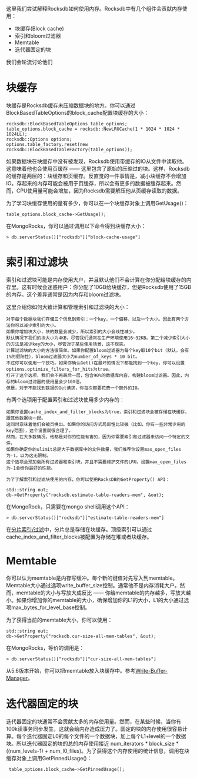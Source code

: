这里我们尝试解释Rocksdb如何使用内存。Rocksdb中有几个组件会贡献内存使用：

- 块缓存(Block cache)
- 索引和bloom过滤器
- Memtable
- 迭代器固定的块

我们会轮流讨论他们

# 块缓存

块缓存是Rocksdb缓存未压缩数据块的地方。你可以通过BlockBasedTableOptions的block_cache配置块缓存的大小：

```
rocksdb::BlockBasedTableOptions table_options;
table_options.block_cache = rocksdb::NewLRUCache(1 * 1024 * 1024 * 1024LL);
rocksdb::Options options;
options.table_factory.reset(new rocksdb::BlockBasedTableFactory(table_options));
```

如果数据块在块缓存中没有被发现，Rocksdb使用带缓存的IO从文件中读取他。这意味着他也会使用页缓存 —— 这里包含了原始的压缩过的块。这样，Rocksdb的缓存是两层的：块缓存和页缓存。反直觉的一件事情是，减小块缓存不会增加IO。存起来的内存可能会被用于页缓存，所以会有更多的数据被缓存起来。然而，CPU使用量可能会增加，因为Rocksdb需要解压他从页缓存读取的数据。

为了学习块缓存使用的量有多少，你可以在一个块缓存对象上调用GetUsage()：

```
table_options.block_cache->GetUsage();
```

在MongoRocks，你可以通过调用以下命令得到块缓存大小：

```
> db.serverStatus()["rocksdb"]["block-cache-usage"]
```

# 索引和过滤块

索引和过滤块可能是内存使用大户，并且默认他们不会计算在你分配给块缓存的内存里。这有时候会迷惑用户：你分配了10GB给块缓存，但是Rocksdb使用了15GB的内存。这个差异通常是因为内存和bloom过滤块。

这里介绍你如何大致计算和管理索引和过滤块的大小：

	对于每个数据块我们存储三个信息到索引：一个key，一个偏移，以及一个大小。因此有两个方法你可以减少索引的大小。
    如果你增加块大小，块的数量会减少，所以索引的大小会线性减少。
    默认情况下我们的块大小为4KB，尽管我们通常在生产环境使用16~32KB。第二个减少索引大小的方法是减少key的大小，尽管对于某些使用场景，这不现实。
	计算过滤块的大小的方法很简单。如果你配置bloom过滤器为每个key取10个bit（默认，会有1%的假阳性），bloom过滤器大小为number_of_keys * 10 bit。
    不过你可以使用一个技巧。如果你确认Get()在最坏的情况下都能找到一个key，你可以设置options.optimize_filters_for_hits为true。
    打开了这个选项，我们会不再最后一层，包含90%的数据库内容，构建bloom过滤器。因此，内存的bloom过滤器的使用量会少10X倍。
    但是，对于不能找到数据的Get请求，你每次都要花费一个额外的IO。
	
有两个选项用于配置索引和过滤块使用多少内存的：

	如果你设置cache_index_and_filter_blocks为true，索引和过滤块会被存储在块缓存，跟其他数据块一起。
    这同时意味着他们会被页换出。如果你的访问方式局部性比较强（比如，你有一些非常少用的key范围），这个设置就很合理了。
    然而，在大多数情况，他都是对你的性能有害的，因为你需要索引和过滤器来访问一个特定的文件。
    如果你确定你的ulimit总是大于数据库中的文件数量，我们推荐你设置max_open_files为-1，以为这无限制。
    这个选项会预加载所有过滤器和索引块，并且不需要维护文件的LRU。设置max_open_files为-1会给你最好的性能。
	
	为了了解索引和过滤块使用的内存，你可以使用RocksDB的GetProperty() API：
	
```
std::string out;
db->GetProperty("rocksdb.estimate-table-readers-mem", &out);
```

在MongoRock，只需要在mongo shell调用这个API：

```
> db.serverStatus()["rocksdb"]["estimate-table-readers-mem"]
```

在[分片索引/过滤](Partitioned-Index-Filters.md)中，分片总是存储在块缓存。顶级索引可以通过cache_index_and_filter_blocks被配置为存储在堆或者块缓存。

# Memtable

你可以认为memtable是内存写缓冲。每个新的键值对先写入到memtable。Memtable大小通过选项write_buffer_size控制。通常他不是内存消耗大户。然而，memtable的大小与写放大成反比 —— 你给memtable的内存越多，写放大越小。如果你增加你的memtable的大小，确保增加你的L1的大小，L1的大小通过选项max_bytes_for_level_base控制。

为了获得当前的memtable大小，你可以使用：

```
std::string out;
db->GetProperty("rocksdb.cur-size-all-mem-tables", &out);
```

在MongoRocks，等价的调用是：

```
> db.serverStatus()["rocksdb"]["cur-size-all-mem-tables"]
```

从5.6版本开始，你可以把memtable放入块缓存中。参考[Write-Buffer-Manager](Write-Buffer-Manager.md)。

# 迭代器固定的块

迭代器固定的块通常不会贡献太多的内存使用量。然而，在某些时候，当你有100k读事务同步发生，这就会给内存造成压力了。固定的块的内存使用很容易计算。每个迭代器固定L0的每个文件的一个数据块，加上每个L1+level的一个数据块。所以迭代器固定的块的总的内存使用接近 num_iterators * block_size * ((num_levels-1) + num_l0_files)。为了获得这个内存使用的统计信息，调用在块缓存对象上调用GetPinnedUsage()：

```
 table_options.block_cache->GetPinnedUsage();
```


